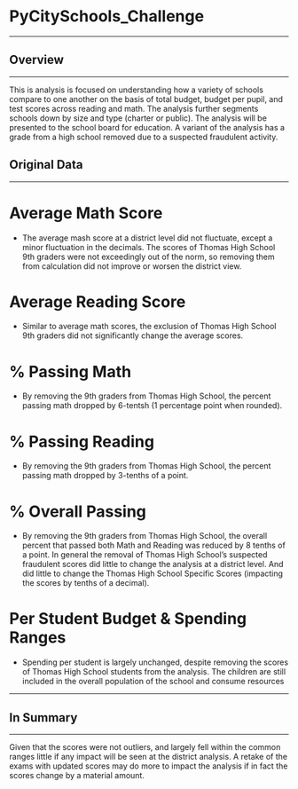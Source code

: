 # PyCitySchools_Challenge
---
## Overview
---
This is analysis is focused on understanding how a variety of schools compare to one another on the basis of total budget, budget per pupil, and test scores across reading and math.  The analysis further segments schools down by size and type (charter or public).  The analysis will be presented to the school board for education.  A variant of the analysis has a grade from a high school removed due to a suspected fraudulent activity. 

## Original Data
---
# Average Math Score
-	The average mash score at a district level did not fluctuate, except a minor fluctuation in the decimals.  The scores of Thomas High School 9th graders were not exceedingly out of the norm, so removing them from calculation did not improve or worsen the district view.
# Average Reading Score
-	Similar to average math scores, the exclusion of Thomas High School 9th graders did not significantly change the average scores.
# % Passing Math
-	By removing the 9th graders from Thomas High School, the percent passing math dropped by 6-tentsh (1 percentage point when rounded).
# % Passing Reading
-	By removing the 9th graders from Thomas High School, the percent passing math dropped by 3-tenths of a point.
# % Overall Passing
-	By removing the 9th graders from Thomas High School, the overall percent that passed both Math and Reading was reduced by 8 tenths of a point.
In general the removal of Thomas High School’s suspected fraudulent scores did little to change the analysis at a district level.  And did little to change the Thomas High School Specific Scores (impacting the scores by tenths of a decimal).
# Per Student Budget & Spending Ranges
-	Spending per student is largely unchanged, despite removing the scores of Thomas High School students from the analysis.  The children are still included in the overall population of the school and consume resources
---
## In Summary
---
Given that the scores were not outliers, and largely fell within the common ranges little if any impact will be seen at the district analysis.  A retake of the exams with updated scores may do more to impact the analysis if in fact the scores change by a material amount.
